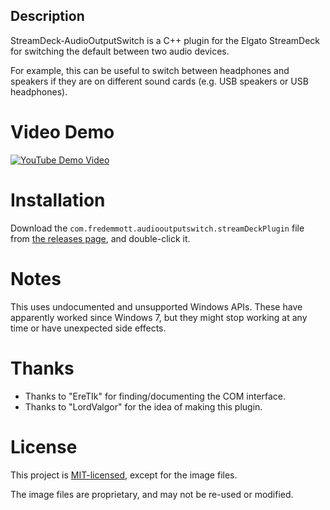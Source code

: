## Description

StreamDeck-AudioOutputSwitch is a C++ plugin for the Elgato StreamDeck for switching
the default between two audio devices.

For example, this can be useful to switch between headphones and speakers if they are on different sound cards (e.g. USB speakers or USB headphones).

# Video Demo

[![YouTube Demo Video](https://img.youtube.com/vi/Y5avo5WrwwM/0.jpg)](https://www.youtube.com/watch?v=Y5avo5WrwwM)

# Installation

Download the `com.fredemmott.audiooutputswitch.streamDeckPlugin` file from [the releases page](https://github.com/fredemmott/StreamDeck-AudioOutputSwitcher/releases), and double-click it.

# Notes

This uses undocumented and unsupported Windows APIs. These have apparently worked since Windows 7, but they
might stop working at any time or have unexpected side effects.

# Thanks

- Thanks to "EreTIk" for finding/documenting the COM interface.
- Thanks to "LordValgor" for the idea of making this plugin.

# License

This project is [MIT-licensed](LICENSE), except for the image files.

The image files are proprietary, and may not be re-used or modified.

